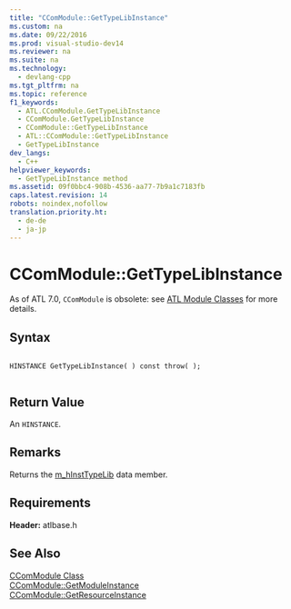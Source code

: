 ```yaml
---
title: "CComModule::GetTypeLibInstance"
ms.custom: na
ms.date: 09/22/2016
ms.prod: visual-studio-dev14
ms.reviewer: na
ms.suite: na
ms.technology: 
  - devlang-cpp
ms.tgt_pltfrm: na
ms.topic: reference
f1_keywords: 
  - ATL.CComModule.GetTypeLibInstance
  - CComModule.GetTypeLibInstance
  - CComModule::GetTypeLibInstance
  - ATL::CComModule::GetTypeLibInstance
  - GetTypeLibInstance
dev_langs: 
  - C++
helpviewer_keywords: 
  - GetTypeLibInstance method
ms.assetid: 09f0bbc4-908b-4536-aa77-7b9a1c7183fb
caps.latest.revision: 14
robots: noindex,nofollow
translation.priority.ht: 
  - de-de
  - ja-jp
---
```

# CComModule::GetTypeLibInstance
As of ATL 7.0, `CComModule` is obsolete: see [ATL Module Classes](../vs140/atl-module-classes.md) for more details.  
  
## Syntax  
  
```  
  
HINSTANCE GetTypeLibInstance( ) const throw( );  
  
```  
  
## Return Value  
 An `HINSTANCE`.  
  
## Remarks  
 Returns the [m_hInstTypeLib](../vs140/ccommodule--m_hinsttypelib.md) data member.  
  
## Requirements  
 **Header:** atlbase.h  
  
## See Also  
 [CComModule Class](../vs140/ccommodule-class.md)   
 [CComModule::GetModuleInstance](../vs140/ccommodule--getmoduleinstance.md)   
 [CComModule::GetResourceInstance](../vs140/ccommodule--getresourceinstance.md)